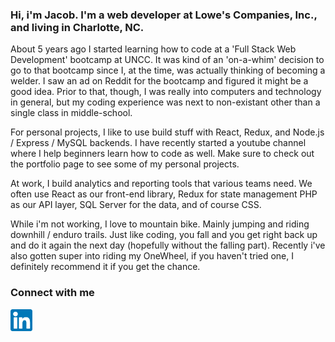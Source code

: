 
### Hi, i'm Jacob. I'm a web developer at Lowe's Companies, Inc., and living in Charlotte, NC.

About 5 years ago I started learning how to code at a 'Full Stack Web Development' bootcamp at UNCC. It was kind of an 'on-a-whim' decision to go to that bootcamp since I, at the time, was actually thinking of becoming a welder. I saw an ad on Reddit for the bootcamp and figured it might be a good idea. Prior to that, though, I was really into computers and technology in general, but my coding experience was next to non-existant other than a single class in middle-school.

For personal projects, I like to use build stuff with React, Redux, and Node.js / Express / MySQL backends. I have recently started a youtube channel where I help beginners learn how to code as well. Make sure to check out the portfolio page to see some of my personal projects.

At work, I build analytics and reporting tools that various teams need. We often use React as our front-end library, Redux for state management PHP as our API layer, SQL Server for the data, and of course CSS.

While i'm not working, I love to mountain bike. Mainly jumping and riding downhill / enduro trails. Just like coding, you fall and you get right back up and do it again the next day (hopefully without the falling part). Recently i've also gotten super into riding my OneWheel, if you haven't tried one, I definitely recommend it if you get the chance.

### Connect with me

[<img align="left" alt="My Linkedin profile" width="35px" src="assets/linkedIn.png">](https://www.linkedin.com/in/jacob-broughton-637189164/)

[linkedIn]: "https://www.linkedin.com/in/jacob-broughton-637189164/"
